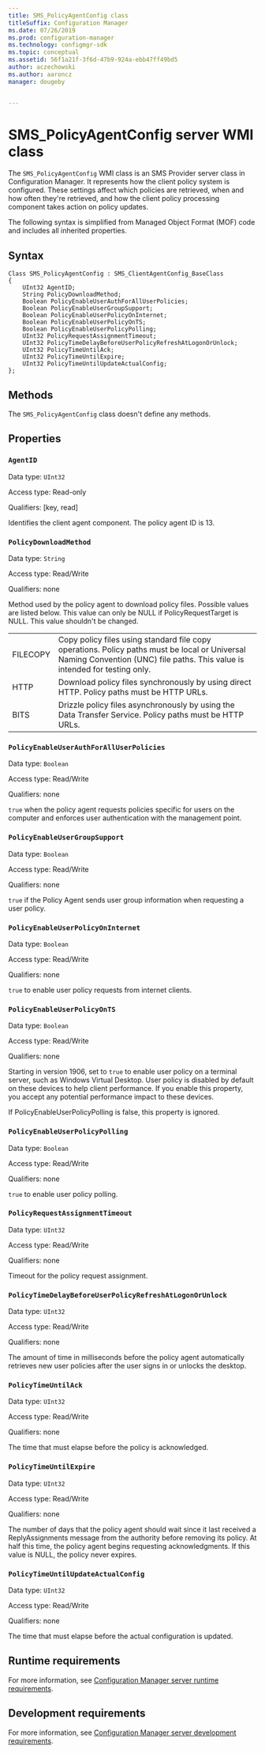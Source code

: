 ```yaml
---
title: SMS_PolicyAgentConfig class
titleSuffix: Configuration Manager
ms.date: 07/26/2019
ms.prod: configuration-manager
ms.technology: configmgr-sdk
ms.topic: conceptual
ms.assetid: 56f1a21f-3f6d-47b9-924a-ebb47ff49bd5
author: aczechowski
ms.author: aaroncz
manager: dougeby


---
```


# SMS_PolicyAgentConfig server WMI class

The `SMS_PolicyAgentConfig` WMI class is an SMS Provider server class in Configuration Manager. It represents how the client policy system is configured. These settings affect which policies are retrieved, when and how often they're retrieved, and how the client policy processing component takes action on policy updates.  

The following syntax is simplified from Managed Object Format (MOF) code and includes all inherited properties.  

## Syntax  

```MOF
Class SMS_PolicyAgentConfig : SMS_ClientAgentConfig_BaseClass  
{  
    UInt32 AgentID;  
    String PolicyDownloadMethod;  
    Boolean PolicyEnableUserAuthForAllUserPolicies;  
    Boolean PolicyEnableUserGroupSupport;  
    Boolean PolicyEnableUserPolicyOnInternet;  
    Boolean PolicyEnableUserPolicyOnTS;  
    Boolean PolicyEnableUserPolicyPolling;  
    UInt32 PolicyRequestAssignmentTimeout;  
    UInt32 PolicyTimeDelayBeforeUserPolicyRefreshAtLogonOrUnlock;  
    UInt32 PolicyTimeUntilAck;  
    UInt32 PolicyTimeUntilExpire;  
    UInt32 PolicyTimeUntilUpdateActualConfig;  
};  
```  

## Methods

The `SMS_PolicyAgentConfig` class doesn't define any methods.  

## Properties

### `AgentID`

Data type: `UInt32`  

Access type: Read-only  

Qualifiers: [key, read]  

Identifies the client agent component. The policy agent ID is 13.  

### `PolicyDownloadMethod`

Data type: `String`  

Access type: Read/Write  

Qualifiers: none  

Method used by the policy agent to download policy files. Possible values are listed below. This value can only be NULL if PolicyRequestTarget is NULL. This value shouldn't be changed.  

|||  
|-|-|  
|FILECOPY|Copy policy files using standard file copy operations. Policy paths must be local or Universal Naming Convention (UNC) file paths. This value is intended for testing only.|  
|HTTP|Download policy files synchronously by using direct HTTP. Policy paths must be HTTP URLs.|  
|BITS|Drizzle policy files asynchronously by using the Data Transfer Service. Policy paths must be HTTP URLs.|  

### `PolicyEnableUserAuthForAllUserPolicies`

Data type: `Boolean`  

Access type: Read/Write  

Qualifiers: none  

`true` when the policy agent requests policies specific for users on the computer and enforces user authentication with the management point.  

### `PolicyEnableUserGroupSupport`

Data type: `Boolean`  

Access type: Read/Write  

Qualifiers: none  

`true` if the Policy Agent sends user group information when requesting a user policy.  

### `PolicyEnableUserPolicyOnInternet`

Data type: `Boolean`  

Access type: Read/Write  

Qualifiers: none  

`true` to enable user policy requests from internet clients.  

### `PolicyEnableUserPolicyOnTS`

<!--3556025-->
Data type: `Boolean`  

Access type: Read/Write  

Qualifiers: none  

Starting in version 1906, set to `true` to enable user policy on a terminal server, such as Windows Virtual Desktop. User policy is disabled by default on these devices to help client performance. If you enable this property, you accept any potential performance impact to these devices.

If PolicyEnableUserPolicyPolling is false, this property is ignored.

### `PolicyEnableUserPolicyPolling`

Data type: `Boolean`  

Access type: Read/Write  

Qualifiers: none  

`true` to enable user policy polling.  

### `PolicyRequestAssignmentTimeout`

Data type: `UInt32`  

Access type: Read/Write  

Qualifiers: none  

Timeout for the policy request assignment.  

### `PolicyTimeDelayBeforeUserPolicyRefreshAtLogonOrUnlock`

Data type: `UInt32`  

Access type: Read/Write  

Qualifiers: none  

The amount of time in milliseconds before the policy agent automatically retrieves new user policies after the user signs in or unlocks the desktop.  

### `PolicyTimeUntilAck`

Data type: `UInt32`  

Access type: Read/Write  

Qualifiers: none  

The time that must elapse before the policy is acknowledged.  

### `PolicyTimeUntilExpire`

Data type: `UInt32`  

Access type: Read/Write  

Qualifiers: none  

The number of days that the policy agent should wait since it last received a ReplyAssignments message from the authority before removing its policy. At half this time, the policy agent begins requesting acknowledgments. If this value is NULL, the policy never expires.  

### `PolicyTimeUntilUpdateActualConfig`

Data type: `UInt32`  

Access type: Read/Write  

Qualifiers: none  

The time that must elapse before the actual configuration is updated.  

## Runtime requirements

For more information, see [Configuration Manager server runtime requirements](/sccm/develop/core/reqs/server-runtime-requirements).  

## Development requirements

For more information, see [Configuration Manager server development requirements](/sccm/develop/core/reqs/server-development-requirements).

